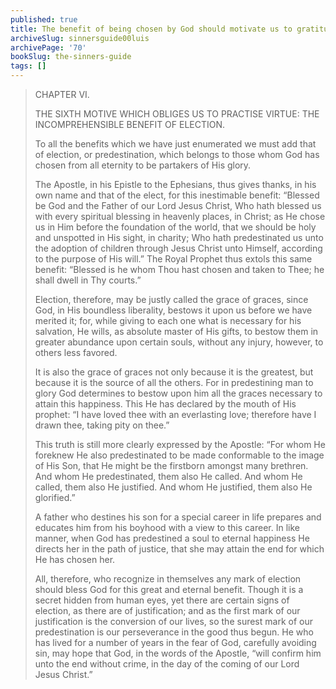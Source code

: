 ```yaml
---
published: true
title: The benefit of being chosen by God should motivate us to gratitude and to practice virtue
archiveSlug: sinnersguide00luis
archivePage: '70'
bookSlug: the-sinners-guide
tags: []
---
```


> CHAPTER VI.
> 
> THE SIXTH MOTIVE WHICH OBLIGES US TO PRACTISE VIRTUE: THE INCOMPREHENSIBLE BENEFIT OF ELECTION.
> 
> To all the benefits which we have just enumerated we must add that of election, or predestination, which belongs to those whom God has chosen from all eternity to be partakers of His glory.
> 
> The Apostle, in his Epistle to the Ephesians, thus gives thanks, in his own name and that of the elect, for this inestimable benefit: “Blessed be God and the Father of our Lord Jesus Christ, Who hath blessed us with every spiritual blessing in heavenly places, in Christ; as He chose us in Him before the foundation of the world, that we should be holy and unspotted in His sight, in charity; Who hath predestinated us unto the adoption of children through Jesus Christ unto Himself, according to the purpose of His will.” The Royal Prophet thus extols this same benefit: “Blessed is he whom Thou hast chosen and taken to Thee; he shall dwell in Thy courts.”
> 
> Election, therefore, may be justly called the grace of graces, since God, in His boundless liberality, bestows it upon us before we have merited it; for, while giving to each one what is necessary for his salvation, He wills, as absolute master of His gifts, to bestow them in greater abundance upon certain souls, without any injury, however, to others less favored.
> 
> It is also the grace of graces not only because it is the greatest, but because it is the source of all the others. For in predestining man to glory God determines to bestow upon him all the graces necessary to attain this happiness. This He has declared by the mouth of His prophet: “I have loved thee with an everlasting love; therefore have I drawn thee, taking pity on thee.”
> 
> This truth is still more clearly expressed by the Apostle: “For whom He foreknew He also predestinated to be made conformable to the image of His Son, that He might be the firstborn amongst many brethren. And whom He predestinated, them also He called. And whom He called, them also He justified. And whom He justified, them also He glorified.”
> 
> A father who destines his son for a special career in life prepares and educates him from his boyhood with a view to this career. In like manner, when God has predestined a soul to eternal happiness He directs her in the path of justice, that she may attain the end for which He has chosen her.
> 
> All, therefore, who recognize in themselves any mark of election should bless God for this great and eternal benefit. Though it is a secret hidden from human eyes, yet there are certain signs of election, as there are of justification; and as the first mark of our justification is the conversion of our lives, so the surest mark of our predestination is our perseverance in the good thus begun. He who has lived for a number of years in the fear of God, carefully avoiding sin, may hope that God, in the words of the Apostle, “will confirm him unto the end without crime, in the day of the coming of our Lord Jesus Christ.”